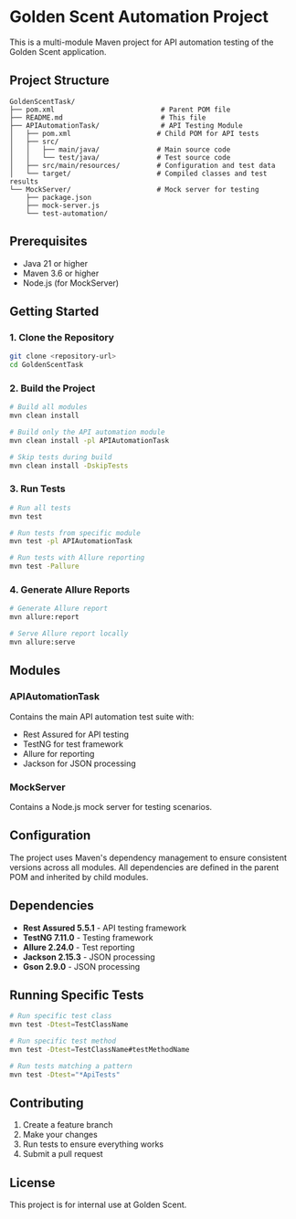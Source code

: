 # Golden Scent Automation Project

This is a multi-module Maven project for API automation testing of the Golden Scent application.

## Project Structure

```
GoldenScentTask/
├── pom.xml                          # Parent POM file
├── README.md                        # This file
├── APIAutomationTask/               # API Testing Module
│   ├── pom.xml                     # Child POM for API tests
│   ├── src/
│   │   ├── main/java/              # Main source code
│   │   └── test/java/              # Test source code
│   ├── src/main/resources/         # Configuration and test data
│   └── target/                     # Compiled classes and test results
└── MockServer/                     # Mock server for testing
    ├── package.json
    ├── mock-server.js
    └── test-automation/
```

## Prerequisites

- Java 21 or higher
- Maven 3.6 or higher
- Node.js (for MockServer)

## Getting Started

### 1. Clone the Repository
```bash
git clone <repository-url>
cd GoldenScentTask
```

### 2. Build the Project
```bash
# Build all modules
mvn clean install

# Build only the API automation module
mvn clean install -pl APIAutomationTask

# Skip tests during build
mvn clean install -DskipTests
```

### 3. Run Tests
```bash
# Run all tests
mvn test

# Run tests from specific module
mvn test -pl APIAutomationTask

# Run tests with Allure reporting
mvn test -Pallure
```

### 4. Generate Allure Reports
```bash
# Generate Allure report
mvn allure:report

# Serve Allure report locally
mvn allure:serve
```

## Modules

### APIAutomationTask
Contains the main API automation test suite with:
- Rest Assured for API testing
- TestNG for test framework
- Allure for reporting
- Jackson for JSON processing

### MockServer
Contains a Node.js mock server for testing scenarios.

## Configuration

The project uses Maven's dependency management to ensure consistent versions across all modules. All dependencies are defined in the parent POM and inherited by child modules.

## Dependencies

- **Rest Assured 5.5.1** - API testing framework
- **TestNG 7.11.0** - Testing framework
- **Allure 2.24.0** - Test reporting
- **Jackson 2.15.3** - JSON processing
- **Gson 2.9.0** - JSON processing

## Running Specific Tests

```bash
# Run specific test class
mvn test -Dtest=TestClassName

# Run specific test method
mvn test -Dtest=TestClassName#testMethodName

# Run tests matching a pattern
mvn test -Dtest="*ApiTests"
```

## Contributing

1. Create a feature branch
2. Make your changes
3. Run tests to ensure everything works
4. Submit a pull request

## License

This project is for internal use at Golden Scent.
